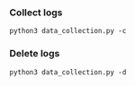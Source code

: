 ### Collect logs

```
python3 data_collection.py -c
```

### Delete logs
```
python3 data_collection.py -d
```
